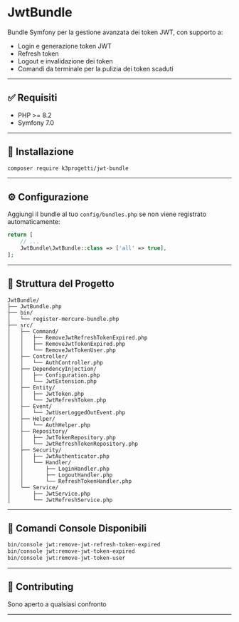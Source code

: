 # JwtBundle

Bundle Symfony per la gestione avanzata dei token JWT, con supporto a:

- Login e generazione token JWT
- Refresh token
- Logout e invalidazione dei token
- Comandi da terminale per la pulizia dei token scaduti

---

## ✅ Requisiti

- PHP >= 8.2
- Symfony 7.0

---

## 🚀 Installazione

```bash
composer require k3progetti/jwt-bundle
```

---

## ⚙️ Configurazione

Aggiungi il bundle al tuo `config/bundles.php` se non viene registrato automaticamente:

```php
return [
    // ...
    JwtBundle\JwtBundle::class => ['all' => true],
];
```

---

## 🧭 Struttura del Progetto

```
JwtBundle/
├── JwtBundle.php
├── bin/
│   └── register-mercure-bundle.php
├── src/
│   ├── Command/
│   │   ├── RemoveJwtRefreshTokenExpired.php
│   │   ├── RemoveJwtTokenExpired.php
│   │   └── RemoveJwtTokenUser.php
│   ├── Controller/
│   │   └── AuthController.php
│   ├── DependencyInjection/
│   │   ├── Configuration.php
│   │   └── JwtExtension.php
│   ├── Entity/
│   │   ├── JwtToken.php
│   │   └── JwtRefreshToken.php
│   ├── Event/
│   │   └── JwtUserLoggedOutEvent.php
│   ├── Helper/
│   │   └── AuthHelper.php
│   ├── Repository/
│   │   ├── JwtTokenRepository.php
│   │   └── JwtRefreshTokenRepository.php
│   ├── Security/
│   │   ├── JwtAuthenticator.php
│   │   └── Handler/
│   │       ├── LoginHandler.php
│   │       ├── LogoutHandler.php
│   │       └── RefreshTokenHandler.php
│   └── Service/
│       ├── JwtService.php
│       └── JwtRefreshService.php
```

---

## 🔧 Comandi Console Disponibili

```bash
bin/console jwt:remove-jwt-refresh-token-expired
bin/console jwt:remove-jwt-token-expired
bin/console jwt:remove-jwt-token-user
```

---

## 🤝 Contributing

Sono aperto a qualsiasi confronto

---